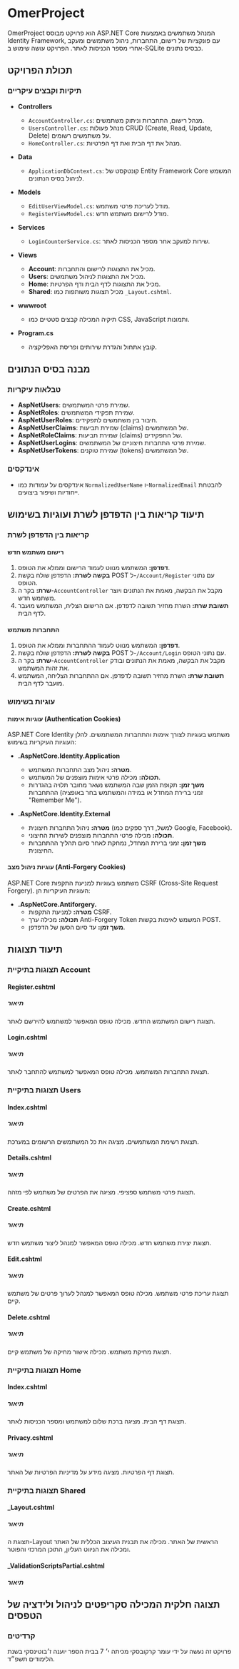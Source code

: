 # OmerProject

OmerProject הוא פרויקט מבוסס ASP.NET Core המנהל משתמשים באמצעות Identity Framework, עם פונקציות של רישום, התחברות, ניהול משתמשים ומעקב אחרי מספר הכניסות לאתר. הפרויקט עושה שימוש ב-SQLite כבסיס נתונים.

## תכולת הפרויקט

### תיקיות וקבצים עיקריים

- **Controllers**
  - `AccountController.cs`: מנהל רישום, התחברות וניתוק משתמשים.
  - `UsersController.cs`: מנהל פעולות CRUD (Create, Read, Update, Delete) על משתמשים רשומים.
  - `HomeController.cs`: מנהל את דף הבית ואת דף הפרטיות.

- **Data**
  - `ApplicationDbContext.cs`: קונטקסט של Entity Framework Core המשמש לניהול בסיס הנתונים.

- **Models**
  - `EditUserViewModel.cs`: מודל לעריכת פרטי משתמש.
  - `RegisterViewModel.cs`: מודל לרישום משתמש חדש.

- **Services**
  - `LoginCounterService.cs`: שירות למעקב אחר מספר הכניסות לאתר.

- **Views**
  - **Account**: מכיל את התצוגות לרישום והתחברות.
  - **Users**: מכיל את התצוגות לניהול משתמשים.
  - **Home**: מכיל את התצוגות לדף הבית ודף הפרטיות.
  - **Shared**: מכיל תצוגות משותפות כמו `_Layout.cshtml`.

- **wwwroot**
  - תיקיה המכילה קבצים סטטיים כמו CSS, JavaScript ותמונות.

- **Program.cs**
  - קובץ אתחול והגדרת שירותים ופריסת האפליקציה.

## מבנה בסיס הנתונים

### טבלאות עיקריות

- **AspNetUsers**: שמירת פרטי המשתמשים.
- **AspNetRoles**: שמירת תפקידי המשתמשים.
- **AspNetUserRoles**: חיבור בין משתמשים לתפקידים.
- **AspNetUserClaims**: שמירת תביעות (claims) של המשתמשים.
- **AspNetRoleClaims**: שמירת תביעות (claims) של התפקידים.
- **AspNetUserLogins**: שמירת פרטי התחברות חיצוניים של המשתמשים.
- **AspNetUserTokens**: שמירת טוקנים (tokens) של המשתמשים.

### אינדקסים

- אינדקסים על עמודות כמו `NormalizedUserName` ו-`NormalizedEmail` להבטחת ייחודיות ושיפור ביצועים.

## תיעוד קריאות בין הדפדפן לשרת ועוגיות בשימוש

### קריאות בין הדפדפן לשרת

#### רישום משתמש חדש

1. **דפדפן:** המשתמש מנווט לעמוד הרישום וממלא את הטופס.
2. **בקשה לשרת:** הדפדפן שולח בקשת POST ל-`/Account/Register` עם נתוני הטופס.
3. **שרת:** בקר ה-`AccountController` מקבל את הבקשה, מאמת את הנתונים ויוצר משתמש חדש.
4. **תשובת שרת:** השרת מחזיר תשובה לדפדפן. אם הרישום הצליח, המשתמש מועבר לדף הבית.

#### התחברות משתמש

1. **דפדפן:** המשתמש מנווט לעמוד ההתחברות וממלא את הטופס.
2. **בקשה לשרת:** הדפדפן שולח בקשת POST ל-`/Account/Login` עם נתוני הטופס.
3. **שרת:** בקר ה-`AccountController` מקבל את הבקשה, מאמת את הנתונים ובודק את זהות המשתמש.
4. **תשובת שרת:** השרת מחזיר תשובה לדפדפן. אם ההתחברות הצליחה, המשתמש מועבר לדף הבית.

### עוגיות בשימוש

#### עוגיות אימות (Authentication Cookies)

ASP.NET Core Identity משתמש בעוגיות לצורך אימות והתחברות המשתמשים. להלן העוגיות העיקריות בשימוש:

- **.AspNetCore.Identity.Application**
  - **מטרה:** ניהול מצב התחברות המשתמש.
  - **תכולה:** מכילה פרטי אימות מוצפנים של המשתמש.
  - **משך זמן:** תקופת הזמן שבה המשתמש נשאר מחובר תלויה בהגדרות ההתחברות (זמני ברירת המחדל או במידה והמשתמש בחר באופציה "Remember Me").

- **.AspNetCore.Identity.External**
  - **מטרה:** ניהול התחברות חיצונית (למשל, דרך ספקים כמו Google, Facebook).
  - **תכולה:** מכילה פרטי התחברות מוצפנים לשירות החיצוני.
  - **משך זמן:** זמני ברירת המחדל, נמחקת לאחר סיום תהליך ההתחברות החיצונית.

#### עוגיות ניהול מצב (Anti-Forgery Cookies)

ASP.NET Core משתמש בעוגיות למניעת התקפות CSRF (Cross-Site Request Forgery). העוגיות העיקריות הן:

- **.AspNetCore.Antiforgery.<random>**
  - **מטרה:** למניעת התקפות CSRF.
  - **תכולה:** מכילה ערך Anti-Forgery Token המשמש לאימות בקשות POST.
  - **משך זמן:** עד סיום הסשן של הדפדפן.

## תיעוד תצוגות

### תצוגות בתיקיית Account

#### Register.cshtml

##### תיאור

תצוגת רישום המשתמש החדש. מכילה טופס המאפשר למשתמש להירשם לאתר.

#### Login.cshtml

##### תיאור

תצוגת התחברות המשתמש. מכילה טופס המאפשר למשתמש להתחבר לאתר.

### תצוגות בתיקיית Users

#### Index.cshtml

##### תיאור

תצוגת רשימת המשתמשים. מציגה את כל המשתמשים הרשומים במערכת.

#### Details.cshtml

##### תיאור

תצוגת פרטי משתמש ספציפי. מציגה את הפרטים של משתמש לפי מזהה.

#### Create.cshtml

##### תיאור

תצוגת יצירת משתמש חדש. מכילה טופס המאפשר למנהל ליצור משתמש חדש.

#### Edit.cshtml

##### תיאור

תצוגת עריכת פרטי משתמש. מכילה טופס המאפשר למנהל לערוך פרטים של משתמש קיים.

#### Delete.cshtml

##### תיאור

תצוגת מחיקת משתמש. מכילה אישור מחיקה של משתמש קיים.

### תצוגות בתיקיית Home

#### Index.cshtml

##### תיאור

תצוגת דף הבית. מציגה ברכת שלום למשתמש ומספר הכניסות לאתר.

#### Privacy.cshtml

##### תיאור

תצוגת דף הפרטיות. מציגה מידע על מדיניות הפרטיות של האתר.

### תצוגות בתיקיית Shared

#### _Layout.cshtml

##### תיאור

תצוגת ה-Layout הראשית של האתר. מכילה את תבנית העיצוב הכללית של האתר ומכילה את הניווט העליון, התוכן המרכזי והפוטר.

#### _ValidationScriptsPartial.cshtml

##### תיאור

תצוגה חלקית המכילה סקריפטים לניהול ולידציה של הטפסים
---

### קרדיטים

פרויקט זה נעשה על ידי עומר קרקובסקי מכיתה י׳ 7 בבית הספר יוענה ז׳בוטינסקי בשנת הלימודים תשפ״ד.
